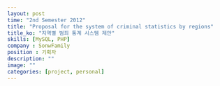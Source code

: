 ```yaml
---
layout: post
time: "2nd Semester 2012"
title: "Proposal for the system of criminal statistics by regions"
title_ko: "지역별 범죄 통계 시스템 제안"
skills: [MySQL, PHP]
company : SonwFamily
position : 기획자
description: ""
image: ""
categories: [project, personal]
---
```

